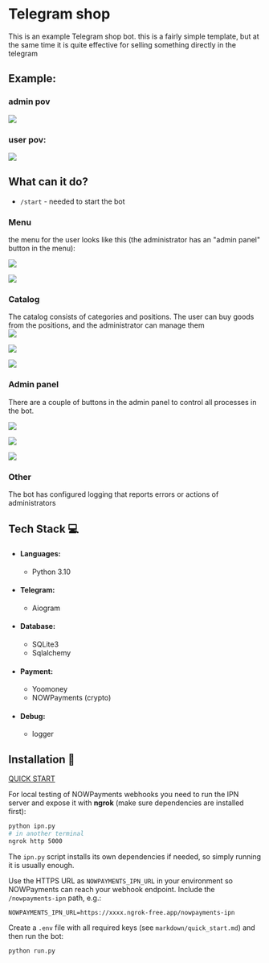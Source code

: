 # Telegram shop
This is an example Telegram shop bot.
this is a fairly simple template, but at the same time it is quite effective for selling something directly in the telegram  
## Example:  
### admin pov  
![](assets/admin_pov.gif)
### user pov:
![](assets/user_pov.gif)
## What can it do?
- `/start` - needed to start the bot
### Menu
  the menu for the user looks like this (the administrator has an "admin panel" button in the menu):  

  ![](assets/menu_picture.png)  

  ![](assets/menu_as_admin_picture.png)

### Catalog
  The catalog consists of categories and positions. The user can buy goods from the positions, and the administrator can manage them  
  ![](assets/categories_picture.png)  

  ![](assets/positions_picture.png)  

  ![](assets/position_description_picture.png)

### Admin panel
There are a couple of buttons in the admin panel to control all processes in the bot.

  ![](assets/admin_menu_picture.png)

  ![](assets/shop_menu_picture.png)

  ![](assets/user_menu_picture.png)
### Other
  The bot has configured logging that reports errors or actions of administrators  
## Tech Stack 💻
- #### Languages:
  - Python 3.10

- #### Telegram:
    - Aiogram

- #### Database:
    - SQLite3
    - Sqlalchemy

- #### Payment:
    - Yoomoney
    - NOWPayments (crypto)

- #### Debug:
    - logger

## Installation 💾
[QUICK START](markdown/quick_start.md)

For local testing of NOWPayments webhooks you need to run the IPN server and expose it with **ngrok** (make sure dependencies are installed first):

```bash
python ipn.py
# in another terminal
ngrok http 5000
```

The `ipn.py` script installs its own dependencies if needed, so simply running it is usually enough.

Use the HTTPS URL as `NOWPAYMENTS_IPN_URL` in your environment so NOWPayments can
reach your webhook endpoint. Include the `/nowpayments-ipn` path, e.g.:

```
NOWPAYMENTS_IPN_URL=https://xxxx.ngrok-free.app/nowpayments-ipn
```

Create a `.env` file with all required keys (see `markdown/quick_start.md`) and then run the bot:

```bash
python run.py
```
